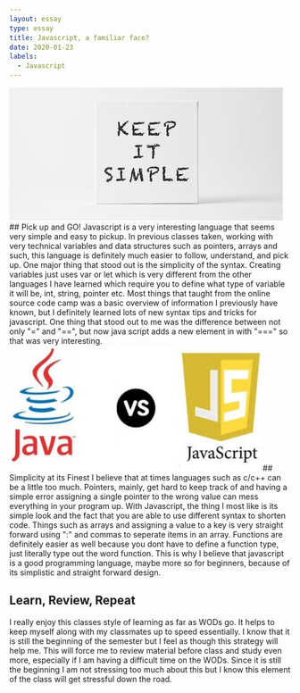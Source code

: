 ```yaml
---
layout: essay
type: essay
title: Javascript, a familiar face?
date: 2020-01-23
labels:
  - Javascript
---
```

<img class="ui top aligned large image" src="../images/simple.jpeg">
## Pick up and GO!
Javascript is a very interesting language that seems very simple and easy to pickup.  In previous classes taken, working with very technical variables and data structures such as pointers, arrays and such, this language is definitely much easier to follow, understand, and pick up.  One major thing that stood out is the simplicity of the syntax.  Creating variables just uses var or let which is very different from the other languages I have learned which require you to define what type of variable it will be, int, string, pointer etc.  Most things that taught from the online source code camp was a basic overview of information I previously have known, but I definitely learned lots of new syntax tips and tricks for javascript.  One thing that stood out to me was the difference between not only "=" and "==", but now java script adds a new element in with "===" so that was very interesting.  

<img class="ui top aligned large image" src="../images/javavsjs.jpeg">
## Simplicity at its Finest
I believe that at times languages such as c/c++ can be a little too much.  Pointers, mainly, get hard to keep track of and having a simple error assigning a single pointer to the wrong value can mess everything in your program up.  With Javascript, the thing I most like is its simple look and the fact that you are able to use different syntax to shorten code.  Things such as arrays and assigning a value to a key is very straight forward using ":" and commas to seperate items in an array.  Functions are definitely easier as well because you dont have to define a function type, just literally type out the word function.  This is why I believe that javascript is a good programming language, maybe more so for beginners, because of its simplistic and straight forward design.

## Learn, Review, Repeat
I really enjoy this classes style of learning as far as WODs go.  It helps to keep myself along with my classmates up to speed essentially.  I know that it is still the beginning of the semester but I feel as though this strategy will help me.  This will force me to review material before class and study even more, especially if I am having a difficult time on the WODs.  Since it is still the beginning I am not stressing too much about this but I know this element of the class will get stressful down the road.  
